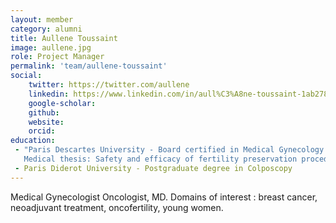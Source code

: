 ```yaml
---
layout: member
category: alumni
title: Aullene Toussaint
image: aullene.jpg
role: Project Manager
permalink: 'team/aullene-toussaint'
social:
    twitter: https://twitter.com/aullene
    linkedin: https://www.linkedin.com/in/aull%C3%A8ne-toussaint-1ab278171/
    google-scholar:
    github:
    website:
    orcid:
education:
 - "Paris Descartes University - Board certified in Medical Gynecology. Laureate medical faculty.
   Medical thesis: Safety and efficacy of fertility preservation procedures in a large real-life cohort of 1390 young breast cancer patients."
 - Paris Diderot University - Postgraduate degree in Colposcopy
---
```


Medical Gynecologist Oncologist, MD. Domains of interest : breast cancer,
neoadjuvant treatment, oncofertility, young women.
